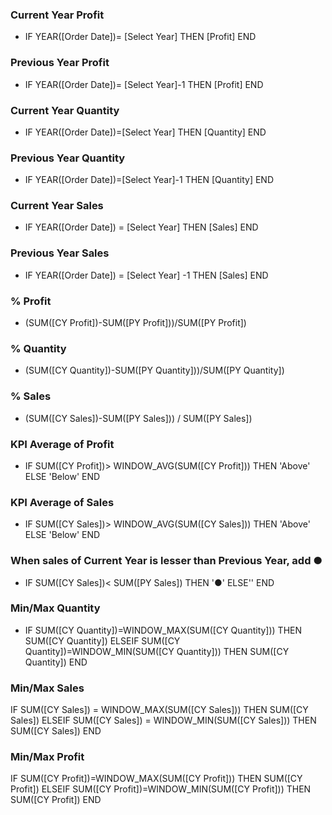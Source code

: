### Current Year Profit  
- IF YEAR([Order Date])= [Select Year] 
THEN [Profit] 
END  

### Previous Year Profit  
- IF YEAR([Order Date])= [Select Year]-1 
THEN [Profit] 
END  

### Current Year Quantity  
- IF YEAR([Order Date])=[Select Year] THEN [Quantity] END  

### Previous Year Quantity  
- IF YEAR([Order Date])=[Select Year]-1 THEN [Quantity] END  

### Current Year Sales  
- IF YEAR([Order Date]) = [Select Year] THEN [Sales] END  

### Previous Year Sales  
- IF YEAR([Order Date]) = [Select Year] -1 THEN [Sales] END  

### % Profit  
- (SUM([CY Profit])-SUM([PY Profit]))/SUM([PY Profit])  

### % Quantity  
- (SUM([CY Quantity])-SUM([PY Quantity]))/SUM([PY Quantity])  

### % Sales  
- (SUM([CY Sales])-SUM([PY Sales])) / SUM([PY Sales])  

### KPI Average of Profit  
- IF SUM([CY Profit])> WINDOW_AVG(SUM([CY Profit])) THEN 'Above' ELSE 'Below' END  

### KPI Average of Sales  
- IF SUM([CY Sales])> WINDOW_AVG(SUM([CY Sales])) THEN 'Above' ELSE 'Below' END  

### When sales of Current Year is lesser than Previous Year, add ●  
- IF SUM([CY Sales])< SUM([PY Sales]) THEN '●' ELSE'' END  

### Min/Max Quantity  
- IF SUM([CY Quantity])=WINDOW_MAX(SUM([CY Quantity])) THEN SUM([CY Quantity]) ELSEIF SUM([CY Quantity])=WINDOW_MIN(SUM([CY Quantity])) THEN SUM([CY Quantity]) END  

### Min/Max Sales  
IF SUM([CY Sales]) = WINDOW_MAX(SUM([CY Sales])) THEN SUM([CY Sales]) ELSEIF SUM([CY Sales]) = WINDOW_MIN(SUM([CY Sales])) THEN SUM([CY Sales]) END  

### Min/Max Profit  
IF SUM([CY Profit])=WINDOW_MAX(SUM([CY Profit])) THEN SUM([CY Profit]) ELSEIF SUM([CY Profit])=WINDOW_MIN(SUM([CY Profit])) THEN SUM([CY Profit]) END  
